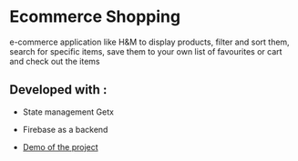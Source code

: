 # Ecommerce Shopping

e-commerce application like H&M to display products, filter and sort them,
search for specific items, save them to your own list of favourites or cart and check out
the items 

## Developed with :
- State management Getx
- Firebase as a backend

- [Demo of the project](https://www.linkedin.com/posts/mahmoud-gida_e-commerce-shopping-app-in-flutter-using-activity-6839146267889684480-HtuY)

